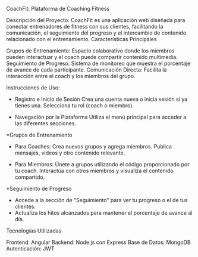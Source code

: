 CoachFit: Plataforma de Coaching Fitness

Descripción del Proyecto:
  CoachFit es una aplicación web diseñada para conectar entrenadores de fitness con sus clientes, facilitando la comunicación, el seguimiento del progreso y el intercambio de contenido relacionado con el entrenamiento.
  Características Principales

Grupos de Entrenamiento: Espacio colaborativo donde los miembros pueden interactuar y el coach puede compartir contenido multimedia.
Seguimiento de Progreso: Sistema de monitoreo que muestra el porcentaje de avance de cada participante.
Comunicación Directa: Facilita la interacción entre el coach y los miembros del grupo.

Instrucciones de Uso:

- Registro e Inicio de Sesión
    Crea una cuenta nueva o inicia sesión si ya tienes una.
    Selecciona tu rol (coach o miembro).


- Navegación por la Plataforma
    Utiliza el menú principal para acceder a las diferentes secciones.


*Grupos de Entrenamiento

- Para Coaches:
    Crea nuevos grupos y agrega miembros.
    Publica mensajes, videos y otro contenido relevante.


- Para Miembros:
    Únete a grupos utilizando el código proporcionado por tu coach.
    Interactúa con otros miembros y visualiza el contenido compartido.



*Seguimiento de Progreso
  - Accede a la sección de "Seguimiento" para ver tu progreso o el de tus clientes.
  - Actualiza los hitos alcanzados para mantener el porcentaje de avance al día.



Tecnologías Utilizadas

Frontend: Angular
Backend: Node.js con Express
Base de Datos: MongoDB
Autenticación: JWT

